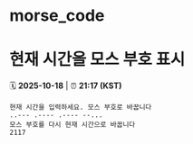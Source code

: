 # morse_code
# 현재 시간을 모스 부호 표시
<!-- MORSE_TIME_START -->
🗓️ **2025-10-18** | ⏰ **21:17 (KST)**

```
현재 시간을 입력하세요. 모스 부호로 바꿉니다
..--- .---- .---- --...
모스 부호를 다시 현재 시간으로 바꿉니다
2117
```
<!-- MORSE_TIME_END -->
